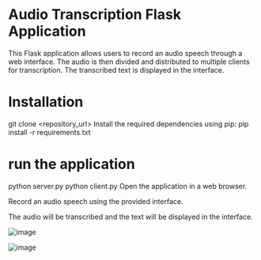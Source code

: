 # Audio Transcription Flask Application
This Flask application allows users to record an audio speech through a web interface. The audio is then divided and distributed to multiple clients for transcription. The transcribed text is displayed in the interface.
# Installation
git clone <repository_url>
Install the required dependencies using pip:
pip install -r requirements.txt
# run the application 
python server.py
python client.py
Open the application in a web browser.

Record an audio speech using the provided interface.

The audio will be transcribed and the text will be displayed in the interface.

![image](https://github.com/Edge-project-team/Flaskapplication/assets/106774025/ba4141fb-d15a-4972-a982-5d55d4c8e863)


![image](https://github.com/Edge-project-team/Flaskapplication/assets/106774025/5abe4073-0c1c-414d-89be-897f0aaafb19)

